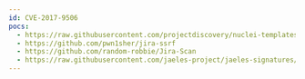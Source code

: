 ```yaml
---
id: CVE-2017-9506
pocs:
  - https://raw.githubusercontent.com/projectdiscovery/nuclei-templates/master/cves/CVE-2017-9506.yaml
  - https://github.com/pwn1sher/jira-ssrf
  - https://github.com/random-robbie/Jira-Scan
  - https://raw.githubusercontent.com/jaeles-project/jaeles-signatures/master/cves/jira-ssrf-cve-2017-9506.yaml
---
```

